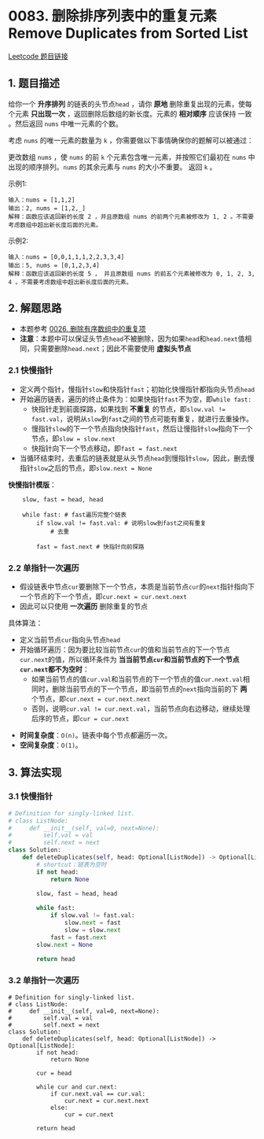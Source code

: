 # 0083. 删除排序列表中的重复元素 Remove Duplicates from Sorted List
[Leetcode 题目链接](https://leetcode.com/problems/remove-duplicates-from-sorted-list/description/)

## 1. 题目描述
给你一个 **升序排列** 的链表的头节点`head` ，请你 **原地** 删除重复出现的元素，使每个元素 **只出现一次** ，返回删除后数组的新长度。元素的 **相对顺序** 应该保持 一致 。然后返回 `nums` 中唯一元素的个数。

考虑 `nums` 的唯一元素的数量为 `k` ，你需要做以下事情确保你的题解可以被通过：

更改数组 `nums` ，使 `nums` 的前 `k` 个元素包含唯一元素，并按照它们最初在 `nums` 中出现的顺序排列。`nums` 的其余元素与 `nums` 的大小不重要。
返回 `k` 。

示例1:
```
输入：nums = [1,1,2]
输出：2, nums = [1,2,_]
解释：函数应该返回新的长度 2 ，并且原数组 nums 的前两个元素被修改为 1, 2 。不需要考虑数组中超出新长度后面的元素。
```

示例2:
```
输入：nums = [0,0,1,1,1,2,2,3,3,4]
输出：5, nums = [0,1,2,3,4]
解释：函数应该返回新的长度 5 ， 并且原数组 nums 的前五个元素被修改为 0, 1, 2, 3, 4 。不需要考虑数组中超出新长度后面的元素。
```

## 2. 解题思路
- 本题参考 [0026. 删除有序数组中的重复项](/leetcode/0026_删除有序数组中的重复项.md)
- **注意**：本题中可以保证头节点`head`不被删除，因为如果`head`和`head.next`值相同，只需要删除`head.next`；因此不需要使用 **虚拟头节点**


### 2.1 快慢指针
- 定义两个指针，慢指针`slow`和快指针`fast`；初始化快慢指针都指向头节点`head`
- 开始遍历链表，遍历的终止条件为：如果快指针`fast`不为空，即`while fast:`
  - 快指针走到前面探路，如果找到 **不重复** 的节点，即`slow.val != fast.val`，说明从`slow`到`fast`之间的节点可能有重复，就进行去重操作。
  - 慢指针`slow`的下一个节点指向快指针`fast`，然后让慢指针`slow`指向下一个节点，即`slow = slow.next`
  - 快指针向下一个节点移动，即`fast = fast.next`
- 当循环结束时，去重后的链表就是从头节点`head`到慢指针`slow`，因此，删去慢指针`slow`之后的节点，即`slow.next = None`

**快慢指针模版**：
```Py
    slow, fast = head, head

    while fast: # fast遍历完整个链表
        if slow.val != fast.val: # 说明slow到fast之间有重复
            # 去重

        fast = fast.next # 快指针向前探路
```

### 2.2 单指针一次遍历
- 假设链表中节点`cur`要删除下一个节点，本质是当前节点`cur`的`next`指针指向下一个节点的下一个节点，即`cur.next = cur.next.next`
- 因此可以只使用 **一次遍历** 删除重复的节点

具体算法：
- 定义当前节点`cur`指向头节点`head`
- 开始循环遍历：因为要比较当前节点`cur`的值和当前节点的下一个节点`cur.next`的值，所以循环条件为 **当当前节点`cur`和当前节点的下一个节点`cur.next`都不为空时**：
  - 如果当前节点的值`cur.val`和当前节点的下一个节点的值`cur.next.val`相同时，删除当前节点的下一个节点，即当前节点的`next`指向当前的下 **两** 个节点，即`cur.next = cur.next.next`
  - 否则，说明`cur.val != cur.next.val`，当前节点向右边移动，继续处理后序的节点，即`cur = cur.next`

* **时间复杂度**：`O(n)`。链表中每个节点都遍历一次。
* **空间复杂度**：`O(1)`。

## 3. 算法实现
### 3.1 快慢指针
```Python
# Definition for singly-linked list.
# class ListNode:
#     def __init__(self, val=0, next=None):
#         self.val = val
#         self.next = next
class Solution:
    def deleteDuplicates(self, head: Optional[ListNode]) -> Optional[ListNode]:
        # shortcut：链表为空时
        if not head:
            return None
        
        slow, fast = head, head

        while fast:
            if slow.val != fast.val:
                slow.next = fast
                slow = slow.next
            fast = fast.next
        slow.next = None

        return head
```

### 3.2 单指针一次遍历 
```Py
# Definition for singly-linked list.
# class ListNode:
#     def __init__(self, val=0, next=None):
#         self.val = val
#         self.next = next
class Solution:
    def deleteDuplicates(self, head: Optional[ListNode]) -> Optional[ListNode]:
        if not head:
            return None

        cur = head

        while cur and cur.next:
            if cur.next.val == cur.val:
                cur.next = cur.next.next
            else:
                cur = cur.next

        return head
```